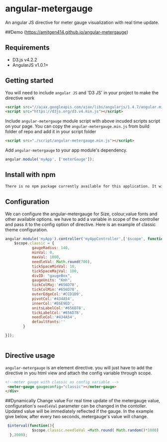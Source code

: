 # angular-metergauge
An angular JS directive for meter gauge visualization with real time update.

##Demo
(https://amitgen414.github.io/angular-metergauge)

## Requirements

* D3.js v4.2.2
* AngularJS v1.0.1+


## Getting started
You will need to include `angular JS` and 'D3 JS' in your project to make the directive work

```html
<script src="//ajax.googleapis.com/ajax/libs/angularjs/1.4.7/angular.min.js"></script>
<script src="https://d3js.org/d3.v4.min.js"></script>
```

Include `angular-metergauge` module script with above incuded scripts script on your page.
You can copy the `angular-metergauge.min.js` from build folder of repo and add it in your script folder
```html
<script src="./script/angular-metergauge.min.js"></script>
```

Add `angular-metergauge` to your app module's dependency.
```js
angular.module('myApp', ['meterGauge']);
```

## Install with npm

```sh
There is no npm package currently available for this application. It will be available soon.
```

## Configuration
We can configure the angular-metergauge for Size, colour,value fonts and other available options.
we have to add a variable in scope of the controller and pass it to the config option of directive.
Here is an example of classic theme configuration.
```js
angular.module('myApp').controller('myAppController',['$scope', function($scope){
    $scope.classic = {
            gaugeRadius: 140,
            minVal: 0,
            maxVal: 1000,
            needleVal: Math.round(700),
            tickSpaceMinVal: 10,
            tickSpaceMajVal: 100,
            divID: "gaugeBox",
            gaugeUnits: "Kmh",
            tickColMaj:'#656D78',
            tickColMin:'#656D78',
            outerEdgeCol:'#CCD1D9',
            pivotCol:'#434A54',
            innerCol:'#E6E9ED',
            unitsLabelCol:'#656D78',
            tickLabelCol:'#656D78',
            needleCol:'#434A54',
            defaultFonts:''
        }

}]);
 
```

## Directive usage
`angular-metergauge` is an element directive.
you will just have to add the directive in you html view and attach the config variable through scope.

```html
<!--meter gauge with classic as config variable -->
 <meter-gauge gaugeconfig="classic"></meter-gauge>
</div>
```

##Dynamically Change value
For real time update of the metergauge value, configuration's `needleVal` parameter can be changed in the contoller. 
Updated value will be immediately reflected if the gauge.
In the example give below, after every two seconds, metergauge's value will change.
```js
 $interval(function(){
            $scope.classic.needleVal =Math.round( Math.random()*1000)
  },2000);
```
